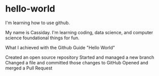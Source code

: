 # hello-world
I'm learning how to use github. 

My name is Cassiday. I'm learning coding, data science, and computer science foundational things for fun. 

What I achieved with the Github Guide "Hello World" 

Created an open source repository
Started and managed a new branch
Changed a file and committed those changes to GitHub
Opened and merged a Pull Request
